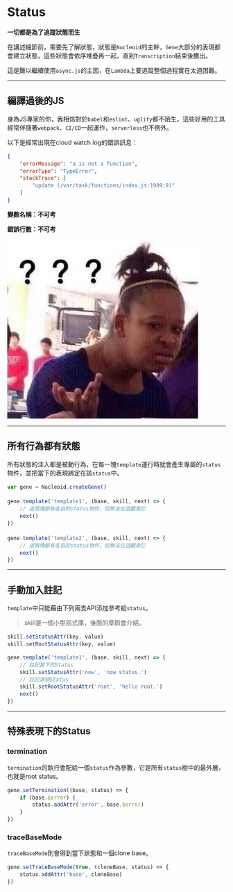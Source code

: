 # Status

**一切都是為了追蹤狀態而生**

在講述細節前，需要先了解狀態，狀態是`Nucleoid`的主幹，`Gene`大部分的表現都會建立狀態，這些狀態會依序堆疊再一起，直到`Transcription`結束後擲出。

這是難以繼續使用`async.js`的主因，在`Lambda`上要追蹤整個過程實在太過困難。

---

## 編譯過後的JS

身為JS專家的你，我相信對於`babel`和`eslint`、`uglify`都不陌生，這些好用的工具經常伴隨著`webpack`、`CI/CD`一起運作，`serverless`也不例外。

以下是經常出現在cloud watch log的錯誤訊息：

```json
{
    "errorMessage": "a is not a function",
    "errorType": "TypeError",
    "stackTrace": [
        "update (/var/task/functions/index.js:1989:9)"
    ]
}
```

**變數名稱：不可考**

**錯誤行數：不可考**

![黑人問號](../../images/wtf.jpg)

---

## 所有行為都有狀態

所有狀態的注入都是被動行為，在每一塊`template`運行時就會產生專屬的`status`物件，並把當下的表現綁定在該`status`中。

```js
var gene = Nucleoid.createGene()

gene.template('template1', (base, skill, next) => {
    // 這兩塊都有各自的status物件，但無法在這觀測它
    next()
})

gene.template('template2', (base, skill, next) => {
    // 這兩塊都有各自的status物件，但無法在這觀測它
    next()
})
```

---

## 手動加入註記

`template`中只能藉由下列兩支API添加參考給`status`。

> skill是一個小型函式庫，後面的章節會介紹。

```js
skill.setStatusAttr(key, value)
skill.setRootStatusAttr(key, value)
```

```js
gene.template('template1', (base, skill, next) => {
    // 註記當下的Status
    skill.setStatusAttr('now', 'now status.')
    // 註記源頭Status
    skill.setRootStatusAttr('root', 'hello root.')
    next()
})
```

---

## 特殊表現下的Status

### termination

`termination`的執行會配給一個`status`作為參數，它是所有`status`樹中的最外層，也就是root status。

```js
gene.setTermination((base, status) => {
    if (base.$error) {
        status.addAttr('error', base.$error)
    }
})
```

### traceBaseMode

`traceBaseMode`則會得到當下狀態和一個clone base。

```js
gene.setTraceBaseMode(true, (cloneBase, status) => {
    status.addAttr('base', cloneBase)
})
```
